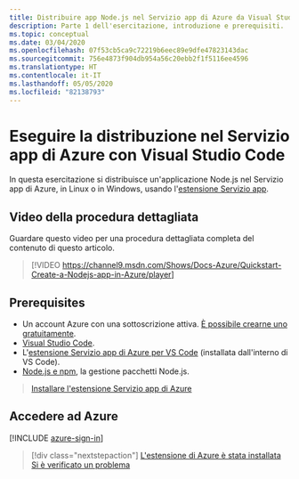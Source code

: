 ```yaml
---
title: Distribuire app Node.js nel Servizio app di Azure da Visual Studio Code
description: Parte 1 dell'esercitazione, introduzione e prerequisiti.
ms.topic: conceptual
ms.date: 03/04/2020
ms.openlocfilehash: 07f53cb5ca9c72219b6eec89e9dfe47823143dac
ms.sourcegitcommit: 756e4873f904db954a56c20ebb2f1f5116ee4596
ms.translationtype: HT
ms.contentlocale: it-IT
ms.lasthandoff: 05/05/2020
ms.locfileid: "82138793"
---
```

# <a name="deploy-to-azure-app-service-using-visual-studio-code"></a>Eseguire la distribuzione nel Servizio app di Azure con Visual Studio Code

In questa esercitazione si distribuisce un'applicazione Node.js nel Servizio app di Azure, in Linux o in Windows, usando l'[estensione Servizio app](https://marketplace.visualstudio.com/items?itemName=ms-azuretools.vscode-azureappservice).

## <a name="walkthrough-video"></a>Video della procedura dettagliata

Guardare questo video per una procedura dettagliata completa del contenuto di questo articolo.

> [!VIDEO https://channel9.msdn.com/Shows/Docs-Azure/Quickstart-Create-a-Nodejs-app-in-Azure/player]

## <a name="prerequisites"></a>Prerequisites

- Un account Azure con una sottoscrizione attiva. [È possibile crearne uno gratuitamente](https://azure.microsoft.com/free/?utm_source=campaign&utm_campaign=vscode-tutorial-appservice-extension&mktingSource=vscode-tutorial-appservice-extension).
- [Visual Studio Code](https://code.visualstudio.com/).
- L'[estensione Servizio app di Azure per VS Code](https://marketplace.visualstudio.com/items?itemName=ms-azuretools.vscode-azureappservice) (installata dall'interno di VS Code).
- [Node.js e npm](https://nodejs.org/en/download), la gestione pacchetti Node.js.

> <a class="tutorial-install-extension-btn" href="https://marketplace.visualstudio.com/items?itemName=ms-azuretools.vscode-azureappservice">Installare l'estensione Servizio app di Azure</a>

## <a name="sign-in-to-azure"></a>Accedere ad Azure

[!INCLUDE [azure-sign-in](includes/azure-sign-in.md)]

> [!div class="nextstepaction"]
> [L'estensione di Azure è stata installata](tutorial-vscode-azure-app-service-node-02.md) [Si è verificato un problema](https://www.research.net/r/PWZWZ52?tutorial=node-deployment-azureappservice&step=getting-started)
